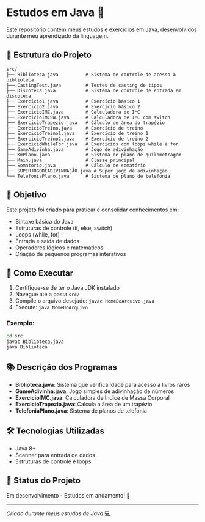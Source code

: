 # Estudos em Java 🚀

Este repositório contém meus estudos e exercícios em Java, desenvolvidos durante meu aprendizado da linguagem.

## 📁 Estrutura do Projeto

```
src/
├── Biblioteca.java          # Sistema de controle de acesso à biblioteca
├── CastingTest.java         # Testes de casting de tipos
├── Discoteca.java           # Sistema de controle de entrada em discoteca
├── Exercicio1.java          # Exercício básico 1
├── Exercicio2.java          # Exercício básico 2
├── ExercicioIMC.java        # Calculadora de IMC
├── ExercicioIMCSW.java      # Calculadora de IMC com switch
├── ExercicioTrapezio.java   # Cálculo de área do trapézio
├── ExercicioTreino.java     # Exercício de treino
├── ExercicioTreino1.java    # Exercício de treino 1
├── ExercicioTreino2.java    # Exercício de treino 2
├── ExercicioWhileFor.java   # Exercícios com loops while e for
├── GameAdivinha.java        # Jogo de adivinhação
├── KmPlano.java             # Sistema de plano de quilometragem
├── Main.java                # Classe principal
├── Somatorio.java           # Cálculo de somatório
├── SUPERJOGODEADIVINHAÇÃO.java # Super jogo de adivinhação
└── TelefoniaPlano.java      # Sistema de plano de telefonia
```

## 🎯 Objetivo

Este projeto foi criado para praticar e consolidar conhecimentos em:
- Sintaxe básica do Java
- Estruturas de controle (if, else, switch)
- Loops (while, for)
- Entrada e saída de dados
- Operadores lógicos e matemáticos
- Criação de pequenos programas interativos

## 🚀 Como Executar

1. Certifique-se de ter o Java JDK instalado
2. Navegue até a pasta `src/`
3. Compile o arquivo desejado: `javac NomeDoArquivo.java`
4. Execute: `java NomeDoArquivo`

### Exemplo:
```bash
cd src
javac Biblioteca.java
java Biblioteca
```

## 📚 Descrição dos Programas

- **Biblioteca.java**: Sistema que verifica idade para acesso a livros raros
- **GameAdivinha.java**: Jogo simples de adivinhação de números
- **ExercicioIMC.java**: Calculadora de Índice de Massa Corporal
- **ExercicioTrapezio.java**: Calcula a área de um trapézio
- **TelefoniaPlano.java**: Sistema de planos de telefonia

## 🛠️ Tecnologias Utilizadas

- Java 8+
- Scanner para entrada de dados
- Estruturas de controle e loops

## 📝 Status do Projeto

Em desenvolvimento - Estudos em andamento! 📖

---

*Criado durante meus estudos de Java* 💻 